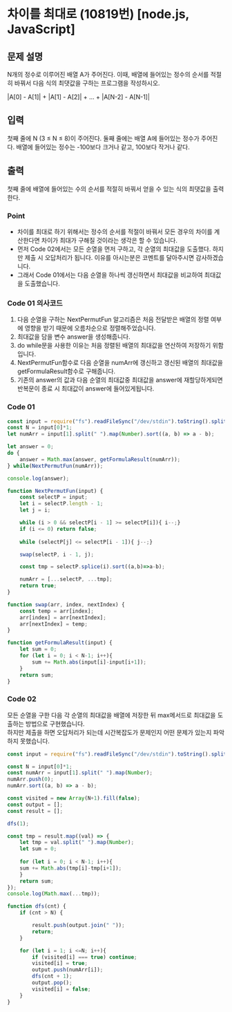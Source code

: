 # 차이를 최대로 (10819번) [node.js, JavaScript] 

## 문제 설명
N개의 정수로 이루어진 배열 A가 주어진다. 이때, 배열에 들어있는 정수의 순서를 적절히 바꿔서 다음 식의 최댓값을 구하는 프로그램을 작성하시오.

|A[0] - A[1]| + |A[1] - A[2]| + ... + |A[N-2] - A[N-1]|

## 입력
첫째 줄에 N (3 ≤ N ≤ 8)이 주어진다. 둘째 줄에는 배열 A에 들어있는 정수가 주어진다. 배열에 들어있는 정수는 -100보다 크거나 같고, 100보다 작거나 같다.

## 출력
첫째 줄에 배열에 들어있는 수의 순서를 적절히 바꿔서 얻을 수 있는 식의 최댓값을 출력한다.

### Point
-  차이를 최대로 하기 위해서는 정수의 순서를 적절이 바꿔서 모든 경우의 차이를 계산한다면 차이가 최대가 구해질 것이라는 생각은 할 수 있습니다.
- 먼저 Code 02에서는 모든 순열을 먼저 구하고, 각 순열의 최대값을 도출했다. 하지만 제출 시 오답처리가 됩니다. 이유를 아시는분은 코멘트를 달아주시면 감사하겠습니다.
- 그래서 Code 01에서는 다음 순열을 하나씩 갱신하면서 최대값을 비교하여 최대값을 도출했습니다. 

### Code 01 의사코드 
1. 다음 순열을 구하는 NextPermutFun 알고리즘은 처음 전달받은 배열의 정렬 여부에 영향을 받기 때문에 오름차순으로 정렬해주었습니다.
2. 최대값을 담을 변수 answer을 생성해줍니다.
3. do while문을 사용한 이유는 처음 정렬된 배열의 최대값을 연산하여 저장하기 위함입니다.
4. NextPermutFun함수로 다음 순열을 numArr에 갱신하고 갱신된 배열의 최대값을 getFormulaResult함수로 구해줍니다.
5. 기존의 answer의 값과 다음 순열의 최대값중 최대값을 answer에 재할당하게되면 반복문이 종료 시 최대값이 answer에 들어있게됩니다.

### Code 01
```js
const input = require("fs").readFileSync("/dev/stdin").toString().split("\n"); 
const N = input[0]*1;
let numArr = input[1].split(" ").map(Number).sort((a, b) => a - b);

let answer = 0;
do {
    answer = Math.max(answer, getFormulaResult(numArr));
} while(NextPermutFun(numArr));

console.log(answer);

function NextPermutFun(input) {
    const selectP = input;
    let i = selectP.length - 1;
    let j = i;

    while (i > 0 && selectP[i - 1] >= selectP[i]){ i--;}
    if (i <= 0) return false;
    
    while (selectP[j] <= selectP[i - 1]){ j--;}

    swap(selectP, i - 1, j);

    const tmp = selectP.splice(i).sort((a,b)=>a-b);

    numArr = [...selectP, ...tmp];
    return true;
}

function swap(arr, index, nextIndex) {
    const temp = arr[index];
    arr[index] = arr[nextIndex];
    arr[nextIndex] = temp;
}

function getFormulaResult(input) {
    let sum = 0;
    for (let i = 0; i < N-1; i++){
        sum += Math.abs(input[i]-input[i+1]);
    }
    return sum;
}
```
### Code 02 
모든 순열을 구한 다음 각 순열의 최대값을 배열에 저장한 뒤 max메서드로 최대값을 도출하는 방법으로 구현했습니다.<br>
하지만 제출을 하면 오답처리가 되는데 시간복잡도가 문제인지 어떤 문제가 있는지 파악하지 못했습니다. 
```js
const input = require("fs").readFileSync("/dev/stdin").toString().split("\n"); 

const N = input[0]*1;
const numArr = input[1].split(" ").map(Number);
numArr.push(0);
numArr.sort((a, b) => a - b);

const visited = new Array(N+1).fill(false);
const output = [];
const result = [];

dfs(1);

const tmp = result.map((val) => {
    let tmp = val.split(" ").map(Number);
    let sum = 0;
    
    for (let i = 0; i < N-1; i++){
    sum += Math.abs(tmp[i]-tmp[i+1]);
    }
    return sum;
});
console.log(Math.max(...tmp));

function dfs(cnt) {
    if (cnt > N) {

        result.push(output.join(" "));
        return;
    }

    for (let i = 1; i <=N; i++){
        if (visited[i] === true) continue;
        visited[i] = true;
        output.push(numArr[i]);
        dfs(cnt + 1);
        output.pop();
        visited[i] = false;
    }
}
```